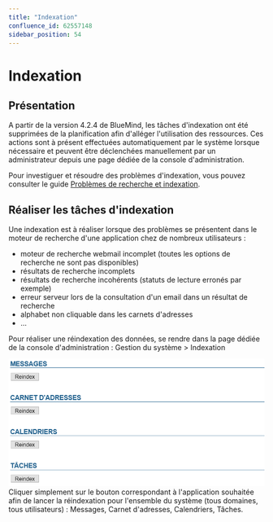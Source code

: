```yaml
---
title: "Indexation"
confluence_id: 62557148
sidebar_position: 54
---
```

# Indexation


## Présentation

A partir de la version 4.2.4 de BlueMind, les tâches d'indexation ont été supprimées de la planification afin d'alléger l'utilisation des ressources. Ces actions sont à présent effectuées automatiquement par le système lorsque nécessaire et peuvent être déclenchées manuellement par un administrateur depuis une page dédiée de la console d'administration.

Pour investiguer et résoudre des problèmes d'indexation, vous pouvez consulter le guide [Problèmes de recherche et indexation](/Guide_de_l_administrateur/Résolution_de_problèmes/Problèmes_de_recherche_et_indexation/).


## Réaliser les tâches d'indexation

Une indexation est à réaliser lorsque des problèmes se présentent dans le moteur de recherche d'une application chez de nombreux utilisateurs :

- moteur de recherche webmail incomplet (toutes les options de recherche ne sont pas disponibles)
- résultats de recherche incomplets
- résultats de recherche incohérents (statuts de lecture erronés par exemple)
- erreur serveur lors de la consultation d'un email dans un résultat de recherche
- alphabet non cliquable dans les carnets d'adresses
- ...


Pour réaliser une réindexation des données, se rendre dans la page dédiée de la console d'administration : Gestion du système > Indexation

![](../../attachments/62557148/66100066.png)Cliquer simplement sur le bouton correspondant à l'application souhaitée afin de lancer la réindexation pour l'ensemble du système (tous domaines, tous utilisateurs) : Messages, Carnet d'adresses, Calendriers, Tâches.


